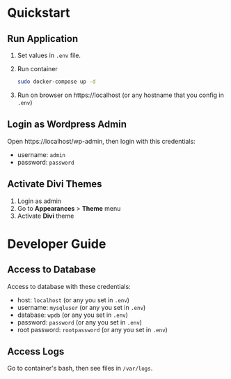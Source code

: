 # Quickstart

## Run Application

1. Set values in `.env` file.

2. Run container

    ```bash
    sudo docker-compose up -d
    ```

3. Run on browser on https://localhost (or any hostname that you config in `.env`)

## Login as Wordpress Admin

Open https://localhost/wp-admin, then login with this credentials:

* username: `admin`
* password: `password`

## Activate Divi Themes

1. Login as admin
2. Go to **Appearances** > **Theme** menu
3. Activate **Divi** theme

# Developer Guide

## Access to Database

Access to database with these credentials:

* host: `localhost` (or any you set in `.env`)
* username: `mysqluser` (or any you set in `.env`)
* database: `wpdb` (or any you set in `.env`)
* password: `password` (or any you set in `.env`)
* root password: `rootpassword` (or any you set in `.env`)

## Access Logs

Go to container's bash, then see files in `/var/logs`.
